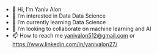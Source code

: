 - 👋 Hi, I’m Yaniv Alon
- 👀 I’m interested in Data Data Science
- 🌱 I’m currently learning Data Science
- 💞️ I’m looking to collaborate on machine learning and AI
- 📫 How to reach me yanivalon512@gmail.com or https://www.linkedin.com/in/yanivalon27/
